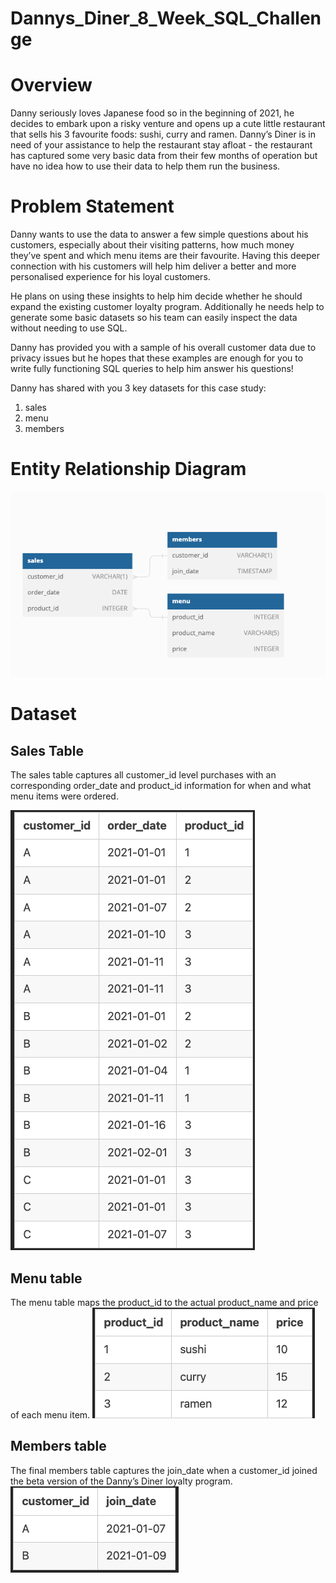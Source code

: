 # Dannys_Diner_8_Week_SQL_Challenge
# Overview
Danny seriously loves Japanese food so in the beginning of 2021, he decides to embark upon a risky venture and opens up a cute little restaurant that sells his 3 favourite foods: sushi, curry and ramen. Danny’s Diner is in need of your assistance to help the restaurant stay afloat - the restaurant has captured some very basic data from their few months of operation but have no idea how to use their data to help them run the business.
# Problem Statement
Danny wants to use the data to answer a few simple questions about his customers, especially about their visiting patterns, how much money they’ve spent and  which menu items are their favourite. Having this deeper connection with his customers will help him deliver a better and more personalised experience for his loyal customers.

He plans on using these insights to help him decide whether he should expand the existing customer loyalty program. Additionally he needs help to generate some basic datasets so his team can easily inspect the data without needing to use SQL.

Danny has provided you with a sample of his overall customer data due to privacy issues but he hopes that these examples are enough for you to write fully functioning SQL queries to help him answer his questions!

Danny has shared with you 3 key datasets for this case study:

1. sales
2. menu
3. members

# Entity Relationship Diagram
![](entity_relationship_diagram.png)

# Dataset
## Sales Table
The sales table captures all customer_id level purchases with an corresponding order_date and product_id information for when and what menu items were ordered.

![](sales_table.png)

## Menu table
The menu table maps the product_id to the actual product_name and price of each menu item.
![](menu_table.png)

## Members table
The final members table captures the join_date when a customer_id joined the beta version of the Danny’s Diner loyalty program.
![](members_table.png)

